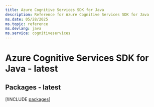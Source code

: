```yaml
---
title: Azure Cognitive Services SDK for Java
description: Reference for Azure Cognitive Services SDK for Java
ms.date: 05/28/2025
ms.topic: reference
ms.devlang: java
ms.service: cognitiveservices
---
```

# Azure Cognitive Services SDK for Java - latest
## Packages - latest
[!INCLUDE [packages](cognitive-services-index.md)]